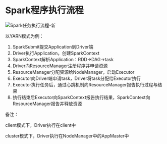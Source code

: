 # Spark程序执行流程

![Spark任务执行流程-新](../../Spark/Spark任务执行流程-新.bmp)

以YARN模式为例：

1. SparkSubmit提交Application到Driver端
2. Driver执行Application，创建SparkContext
3. SparkContext解析Application：RDD->DAG->task
4. Driver向ResourceManager注册程序并申请资源
5. ResourceManager分配资源给NodeManager，启动Executor
6. Executor向Driver端申请task，Driver将task分配给Executor执行
7. Executor执行任务后，通过心跳机制向ResourceManager报告执行过程与结果
8. 执行结束后Executor向SparkContext报告执行结果，SparkContext向ResourceManager报告并释放资源



备注：

client模式下，Driver执行在client中

cluster模式下，Driver执行在NodeManager中的AppMaster中